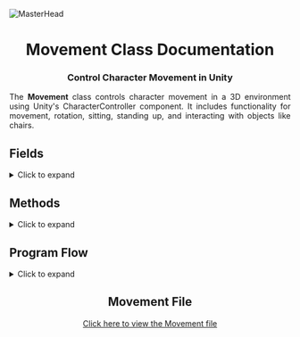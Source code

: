 ![MasterHead](https://i.pinimg.com/originals/15/e7/e3/15e7e300166c962d3b8a22f60b5cac9e.gif)

<h1 align="center">Movement Class Documentation</h1>
<h3 align="center">Control Character Movement in Unity</h3>

<div style="text-align: justify;">
<p>The <strong>Movement</strong> class controls character movement in a 3D environment using Unity's CharacterController component. It includes functionality for movement, rotation, sitting, standing up, and interacting with objects like chairs.</p>
</div>

<h2>Fields</h2>
<details>
<summary>Click to expand</summary>
<ul>
    <li><strong>[Header("Movement")]</strong>
        <ul>
            <li><code>public float moveSpeed = 5f;</code>: Speed of the character's movement.</li>
            <li><code>public float rotationSpeed = 10f;</code>: Speed of the character's rotation.</li>
            <li><code>private Vector3 moveDirection = Vector3.zero;</code>: Current direction of movement.</li>
            <li><code>private CharacterController characterController;</code>: Reference to the CharacterController component.</li>
        </ul>
    </li>
    <li><strong>[Header("Mouse")]</strong>
        <ul>
            <li><code>public float mouseSpeed = 100f;</code>: Speed of mouse movement affecting rotation.</li>
            <li><code>public float y_axis = 0f;</code>: The current Y-axis rotation of the character.</li>
        </ul>
    </li>
    <li><strong>[Header("Sitting")]</strong>
        <ul>
            <li><code>private bool isSitting = false;</code>: Indicates whether the character is currently sitting.</li>
            <li><code>private bool isRotatingToSit = false;</code>: Indicates if the character is in the process of rotating to sit.</li>
            <li><code>private bool canMove = true;</code>: Indicates whether the character is allowed to move.</li>
        </ul>
    </li>
    <li><strong>[Header("Raycast")]</strong>
        <ul>
            <li><code>public float rayLength = 1f;</code>: Length of the ray for detecting chairs.</li>
        </ul>
    </li>
    <li><strong>[Header("Animation")]</strong>
        <ul>
            <li><code>private Animator animator;</code>: Reference to the Animator component for handling animations.</li>
        </ul>
    </li>
</ul>
</details>

<h2>Methods</h2>
<details>
<summary>Click to expand</summary>
<ul>
    <li><strong>void Start()</strong>
        <p><em>Description:</em> Initializes the CharacterController, Animator, locks the cursor, and sets the initial idle animation.</p>
        <p><em>Flow:</em>
            <ul>
                <li>Assigns the CharacterController and Animator components.</li>
                <li>Locks the cursor to the center of the screen for better control.</li>
                <li>Sets the initial animation state to idle.</li>
            </ul>
        </p>
    </li>
    <li><strong>void Update()</strong>
        <p><em>Description:</em> Called once per frame, handles input, movement, and raycasting for chair detection.</p>
        <p><em>Flow:</em>
            <ul>
                <li>Calls raycast() to check for nearby chairs.</li>
                <li>Calls movement() to handle character movement.</li>
                <li>If the character is sitting and a movement key is pressed, it calls StandUp().</li>
            </ul>
        </p>
    </li>
    <li><strong>void movement()</strong>
        <p><em>Description:</em> Manages character movement based on the current state (sitting or standing).</p>
        <p><em>Flow:</em>
            <ul>
                <li>If movement is not allowed (!canMove) or the character is currently rotating to sit, exit the method.</li>
                <li>If the character is sitting, call HandleSittingMovement().</li>
                <li>If not sitting, call HandleRegularMovement().</li>
            </ul>
        </p>
    </li>
    <li><strong>private void HandleSittingMovement()</strong>
        <p><em>Description:</em> Handles the state when the character is sitting.</p>
        <p><em>Flow:</em>
            <ul>
                <li>Sets the moveDirection to zero, preventing movement while sitting.</li>
                <li>Optionally calls detectAnimation() to trigger any sitting animations or logic.</li>
            </ul>
        </p>
    </li>
    <li><strong>private void HandleRegularMovement()</strong>
        <p><em>Description:</em> Handles character movement when the character is not sitting.</p>
        <p><em>Flow:</em>
            <ul>
                <li>Retrieves horizontal and vertical input for movement.</li>
                <li>If the character is not sitting, retrieves mouse input to update the character's rotation.</li>
                <li>Normalizes the movement direction based on input.</li>
                <li>Applies gravity if the character is not grounded.</li>
                <li>Moves the character using the CharacterController.</li>
                <li>Updates the animation state based on the current movement speed.</li>
            </ul>
        </p>
    </li>
    <li><strong>void raycast()</strong>
        <p><em>Description:</em> Casts a ray forward to check for chairs within range.</p>
        <p><em>Flow:</em>
            <ul>
                <li>Uses Physics.Raycast to detect if a chair is in front of the character.</li>
                <li>If a chair is detected, calls detectedChair() to handle the interaction.</li>
                <li>Draws a debug ray in the scene for visualization.</li>
            </ul>
        </p>
    </li>
    <li><strong>void detectedChair()</strong>
        <p><em>Description:</em> Handles the detection of chairs and initiates the sitting process if the player presses 'F'.</p>
        <p><em>Flow:</em>
            <ul>
                <li>If 'F' is pressed, and the character is not currently sitting or rotating to sit, it logs the event and starts the sitting rotation coroutine.</li>
            </ul>
        </p>
    </li>
    <li><strong>private IEnumerator RotateToSit()</strong>
        <p><em>Description:</em> Rotates the character towards the chair and transitions to the sitting state.</p>
        <p><em>Flow:</em>
            <ul>
                <li>Sets isRotatingToSit to true to prevent other actions.</li>
                <li>Calculates the target rotation to face the chair.</li>
                <li>Gradually rotates the character towards the target rotation.</li>
                <li>Updates the y_axis once the rotation is complete.</li>
                <li>Sets isSitting to true and calls detectAnimation().</li>
            </ul>
        </p>
    </li>
    <li><strong>void detectAnimation()</strong>
        <p><em>Description:</em> Placeholder for animation logic related to sitting.</p>
        <p><em>Flow:</em>
            <ul>
                <li>Currently logs that the sitting animation is detected. This is where you can trigger the sitting animation.</li>
            </ul>
        </p>
    </li>
    <li><strong>private void StandUp()</strong>
        <p><em>Description:</em> Transitions the character from sitting to standing and waits before allowing movement.</p>
        <p><em>Flow:</em>
            <ul>
                <li>Sets isSitting to false and canMove to false to prevent immediate movement.</li>
                <li>Starts a coroutine to wait for a duration before allowing movement again.</li>
            </ul>
        </p>
    </li>
    <li><strong>private IEnumerator WaitForMovement(float delay)</strong>
        <p><em>Description:</em> Waits for a specified duration before re-enabling character movement.</p>
        <p><em>Flow:</em>
            <ul>
                <li>Waits for the specified delay using yield return new WaitForSeconds(delay).</li>
                <li>After the wait, sets canMove to true, allowing movement again.</li>
            </ul>
        </p>
    </li>
</ul>
</details>

<h2>Program Flow</h2>
<details>
<summary>Click to expand</summary>
<p><strong>Initialization:</strong></p>
<ul>
    <li>The <code>Start()</code> method is called when the game starts, initializing components and locking the cursor.</li>
</ul>
<p><strong>Game Loop:</strong></p>
<ul>
    <li>The <code>Update()</code> method runs every frame, checking for input and managing state changes.</li>
    <li>Calls <code>raycast()</code> to check for chair interactions.</li>
    <li>Calls <code>movement()</code> to handle character movement.</li>
</ul>
<p><strong>Movement Handling:</strong></p>
<ul>
    <li>In <code>movement()</code>, the state of the character (sitting or standing) determines how movement is processed.</li>
    <li>If the character is sitting, <code>HandleSittingMovement()</code> prevents movement.</li>
    <li>If standing, <code>HandleRegularMovement()</code> processes user input and updates movement and animation states.</li>
</ul>
<p><strong>Chair Detection and Sitting:</strong></p>
<ul>
    <li><code>raycast()</code> detects chairs in front of the character and triggers <code>detectedChair()</code> when a chair is found.</li>
    <li>If the user presses 'F', the <code>RotateToSit()</code> coroutine is called, transitioning the character to a sitting state.</li>
</ul>
<p><strong>Standing Up:</strong></p>
<ul>
    <li>When the character is sitting and movement keys are pressed, <code>StandUp()</code> is called.</li>
    <li>It waits for a set duration before allowing movement again via the <code>WaitForMovement()</code> coroutine.</li>
</ul>
</details>

<h2 align="center">Movement File</h2>
<p align="center"><a href="movement.md">Click here to view the Movement file</a></p>
